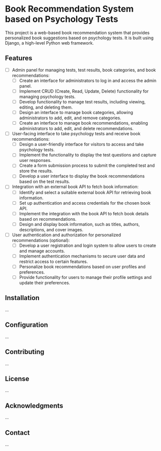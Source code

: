 # Book Recommendation System based on Psychology Tests

This project is a web-based book recommendation system that provides personalized book suggestions based on psychology tests. It is built using Django, a high-level Python web framework.

## Features

- [ ] Admin panel for managing tests, test results, book categories, and book recommendations:
    - [ ] Create an interface for administrators to log in and access the admin panel.
    - [ ] Implement CRUD (Create, Read, Update, Delete) functionality for managing psychology tests.
    - [ ] Develop functionality to manage test results, including viewing, editing, and deleting them.
    - [ ] Design an interface to manage book categories, allowing administrators to add, edit, and remove categories.
    - [ ] Create an interface to manage book recommendations, enabling administrators to add, edit, and delete recommendations.

- [ ] User-facing interface to take psychology tests and receive book recommendations:
    - [ ] Design a user-friendly interface for visitors to access and take psychology tests.
    - [ ] Implement the functionality to display the test questions and capture user responses.
    - [ ] Create a form submission process to submit the completed test and store the results.
    - [ ] Develop a user interface to display the book recommendations based on the test results.

- [ ] Integration with an external book API to fetch book information:
    - [ ] Identify and select a suitable external book API for retrieving book information.
    - [ ] Set up authentication and access credentials for the chosen book API.
    - [ ] Implement the integration with the book API to fetch book details based on recommendations.
    - [ ] Design and display book information, such as titles, authors, descriptions, and cover images.

- [ ] User authentication and authorization for personalized recommendations (optional):
    - [ ] Develop a user registration and login system to allow users to create and manage accounts.
    - [ ] Implement authentication mechanisms to secure user data and restrict access to certain features.
    - [ ] Personalize book recommendations based on user profiles and preferences.
    - [ ] Provide functionality for users to manage their profile settings and update their preferences.

## Installation

...

## Configuration

...

## Contributing

...

## License

...

## Acknowledgments

...

## Contact

...
